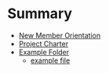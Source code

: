 # Summary

* [New Member Orientation](README.md)
* [Project Charter](ProjectCharter.md)
* [Example Folder](Example_Folder/README.md)
     * [example file](Example_Folder/example_file.md)
